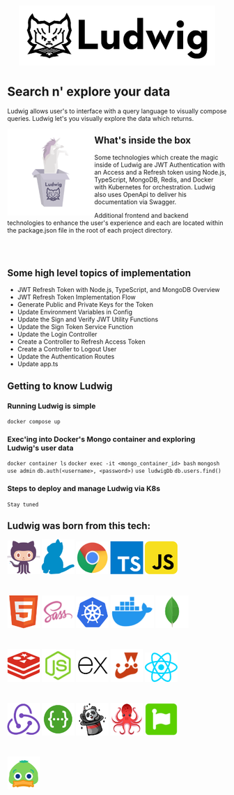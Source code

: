 <p align="center">
<img alt="Ludwig logo" width="450" src="./assets/ludwig/logo.svg" />
</p>

# Search n' explore your data

Ludwig allows user's to interface with a query language to visually compose queries. Ludwig let's you visually explore the data which returns.

<img alt="unicorn in the box" align="left" src="./assets/ludwig/images/unicorn-in-a-box.svg" width="200" />

## What's inside the box

Some technologies which create the magic inside of Ludwig are JWT Authentication with an Access and a Refresh token using Node.js, TypeScript, MongoDB, Redis, and Docker with Kubernetes for orchestration. Ludwig also uses OpenApi to deliver his documentation via Swagger.

Additional frontend and backend technologies to enhance the user's experience and each are located within the package.json file in the root of each project directory.

<br><br>

## Some high level topics of implementation

- JWT Refresh Token with Node.js, TypeScript, and MongoDB Overview
- JWT Refresh Token Implementation Flow
- Generate Public and Private Keys for the Token
- Update Environment Variables in Config
- Update the Sign and Verify JWT Utility Functions
- Update the Sign Token Service Function
- Update the Login Controller
- Create a Controller to Refresh Access Token
- Create a Controller to Logout User
- Update the Authentication Routes
- Update app.ts

## Getting to know Ludwig

### Running Ludwig is simple

`docker compose up`

### Exec'ing into Docker's Mongo container and exploring Ludwig's user data

`docker container ls`
`docker exec -it <mongo_container_id> bash`
`mongosh`
`use admin`
`db.auth(<username>, <password>)`
`use ludwigDb`
`db.users.find()`

### Steps to deploy and manage Ludwig via K8s

`Stay tuned`

## Ludwig was born from this tech:

[Most of these logos were found on https://iconduck.com/]: #

<p align="left">
<img alt="Github" src="./assets/vendor-logos/github.svg" width="75" />
<img alt="Yarn" src="./assets/vendor-logos/yarn.svg" width="75" />
<img alt="Chrome" src="./assets/vendor-logos/chrome.svg" width="75" />
<img alt="Typescript" src="./assets/vendor-logos/typescript.svg" width="75" />
<img alt="Javascript" src="./assets/vendor-logos/javascript.svg" width="75" />
</p>
<br>
<p align="left">
<img alt="HTML5" src="./assets/vendor-logos/html5.svg" width="75" />
<img alt="Sass" src="./assets/vendor-logos/sass.svg" width="75" />
<img alt="K8s" src="./assets/vendor-logos/kubernetes.svg" width="75" />
<img alt="Docker" src="./assets/vendor-logos/docker.svg" width="100" />
<img alt="Mongo DB" src="./assets/vendor-logos/mongodb.svg" width="75" />
</p>
<br>
<p align="left">
<img alt="Redis" src="./assets/vendor-logos/redis.svg" width="75" />
<img alt="Node JS" src="./assets/vendor-logos/node-js.svg" width="75" />
<img alt="Express JS" src="./assets/vendor-logos/express-js.svg" width="75" />
<img alt="Jest" src="./assets/vendor-logos/jest.svg" width="75" />
<img alt="React JS" src="./assets/vendor-logos/react.svg" width="75" />
</p>
<br>
<p align="left">
<img alt="Redux" src="./assets/vendor-logos/redux.svg" width="75" />
<img alt="Swagger" src="./assets/vendor-logos/swagger.svg" width="75" />
<img alt="Faker JS" src="./assets/vendor-logos/fakerjs.svg" width="75" />
<img alt="React Testing Library" src="./assets/vendor-logos/react-testing-library.png" width="75" />
<img alt="Font Awesome" src="./assets/vendor-logos/fontawesome.svg" width="75" />
</p>
<br>
<p align="left">
<img alt="Icon Duck" src="./assets/vendor-logos/duck.svg" width="75" />
</p>
